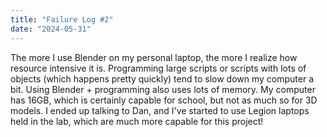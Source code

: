 ```yaml
---
title: "Failure Log #2"
date: "2024-05-31"
---
```


The more I use Blender on my personal laptop, the more I realize how resource intensive it is. Programming large scripts or scripts with lots of objects (which happens pretty quickly) tend to slow down my computer a bit. Using Blender + programming also uses lots of memory. My computer has 16GB, which is certainly capable for school, but not as much so for 3D models. I ended up talking to Dan, and I've started to use Legion laptops held in the lab, which are much more capable for this project!
